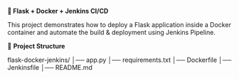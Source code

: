 **🚀 Flask + Docker + Jenkins CI/CD**

This project demonstrates how to deploy a Flask application inside a Docker container and automate the build & deployment using Jenkins Pipeline.

📂 **Project Structure**

flask-docker-jenkins/
│── app.py
│── requirements.txt
│── Dockerfile
│── Jenkinsfile
│── README.md

